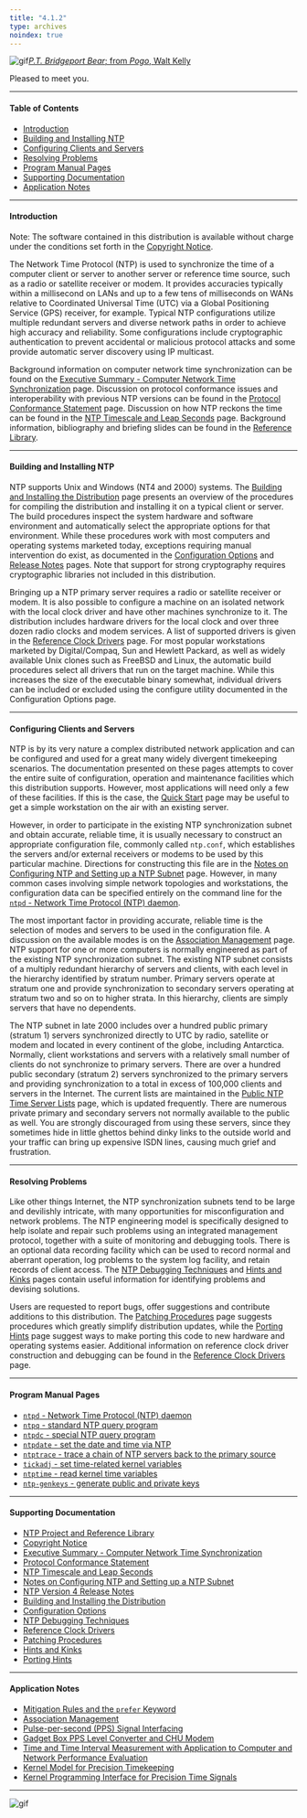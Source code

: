 ```yaml
---
title: "4.1.2"
type: archives
noindex: true
---
```


![gif](/documentation/pic/barnstable.gif)[_P.T. Bridgeport Bear_; from _Pogo_, Walt Kelly](/reflib/pictures/)

Pleased to meet you.  

* * *

#### Table of Contents

*  [Introduction](#introduction)
*  [Building and Installing NTP](#building-and-installing-ntp)
*  [Configuring Clients and Servers](#configuring-clients-and-servers)
*  [Resolving Problems](#resolving-problems)
*  [Program Manual Pages](#program-manual-pages)
*  [Supporting Documentation](#supporting-documentation)
*  [Application Notes](#application-notes)

* * *

#### Introduction

Note: The software contained in this distribution is available without charge under the conditions set forth in the [Copyright Notice](/documentation/4.1.2/copyright/).

The Network Time Protocol (NTP) is used to synchronize the time of a computer client or server to another server or reference time source, such as a radio or satellite receiver or modem. It provides accuracies typically within a millisecond on LANs and up to a few tens of milliseconds on WANs relative to Coordinated Universal Time (UTC) via a Global Positioning Service (GPS) receiver, for example. Typical NTP configurations utilize multiple redundant servers and diverse network paths in order to achieve high accuracy and reliability. Some configurations include cryptographic authentication to prevent accidental or malicious protocol attacks and some provide automatic server discovery using IP multicast.

Background information on computer network time synchronization can be found on the [Executive Summary - Computer Network Time Synchronization](/documentation/4.1.2/exec/) page. Discussion on protocol conformance issues and interoperability with previous NTP versions can be found in the [Protocol Conformance Statement](/documentation/4.1.2/biblio/) page. Discussion on how NTP reckons the time can be found in the [NTP Timescale and Leap Seconds](/documentation/4.1.2/leap/) page. Background information, bibliography and briefing slides can be found in the [Reference Library](/reflib/).

* * *

#### Building and Installing NTP

NTP supports Unix and Windows (NT4 and 2000) systems. The [Building and Installing the Distribution](/documentation/4.1.2/build/) page presents an overview of the procedures for compiling the distribution and installing it on a typical client or server. The build procedures inspect the system hardware and software environment and automatically select the appropriate options for that environment. While these procedures work with most computers and operating systems marketed today, exceptions requiring manual intervention do exist, as documented in the [Configuration Options](/documentation/4.1.2/config/) and [Release Notes](/documentation/4.1.2/release/) pages. Note that support for strong cryptography requires cryptographic libraries not included in this distribution.

Bringing up a NTP primary server requires a radio or satellite receiver or modem. It is also possible to configure a machine on an isolated network with the local clock driver and have other machines synchronize to it. The distribution includes hardware drivers for the local clock and over three dozen radio clocks and modem services. A list of supported drivers is given in the [Reference Clock Drivers](/documentation/4.1.2/refclock/) page. For most popular workstations marketed by Digital/Compaq, Sun and Hewlett Packard, as well as widely available Unix clones such as FreeBSD and Linux, the automatic build procedures select all drivers that run on the target machine. While this increases the size of the executable binary somewhat, individual drivers can be included or excluded using the configure utility documented in the Configuration Options page.

* * *

#### Configuring Clients and Servers

NTP is by its very nature a complex distributed network application and can be configured and used for a great many widely divergent timekeeping scenarios. The documentation presented on these pages attempts to cover the entire suite of configuration, operation and maintenance facilities which this distribution supports. However, most applications will need only a few of these facilities. If this is the case, the [Quick Start](/documentation/4.1.2/quick/) page may be useful to get a simple workstation on the air with an existing server.

However, in order to participate in the existing NTP synchronization subnet and obtain accurate, reliable time, it is usually necessary to construct an appropriate configuration file, commonly called <code>ntp.conf</code>, which establishes the servers and/or external receivers or modems to be used by this particular machine. Directions for constructing this file are in the [Notes on Configuring NTP and Setting up a NTP Subnet](/documentation/4.1.2/notes/) page. However, in many common cases involving simple network topologies and workstations, the configuration data can be specified entirely on the command line for the [<code>ntpd</code> - Network Time Protocol (NTP) daemon](/documentation/4.1.2/ntpd/).

The most important factor in providing accurate, reliable time is the selection of modes and servers to be used in the configuration file. A discussion on the available modes is on the [Association Management](/documentation/4.1.2/assoc/) page. NTP support for one or more computers is normally engineered as part of the existing NTP synchronization subnet. The existing NTP subnet consists of a multiply redundant hierarchy of servers and clients, with each level in the hierarchy identified by stratum number. Primary servers operate at stratum one and provide synchronization to secondary servers operating at stratum two and so on to higher strata. In this hierarchy, clients are simply servers that have no dependents.

The NTP subnet in late 2000 includes over a hundred public primary (stratum 1) servers synchronized directly to UTC by radio, satellite or modem and located in every continent of the globe, including Antarctica. Normally, client workstations and servers with a relatively small number of clients do not synchronize to primary servers. There are over a hundred public secondary (stratum 2) servers synchronized to the primary servers and providing synchronization to a total in excess of 100,000 clients and servers in the Internet. The current lists are maintained in the [Public NTP Time Server Lists](https://support.ntp.org/bin/view/Servers/WebHome) page, which is updated frequently. There are numerous private primary and secondary servers not normally available to the public as well. You are strongly discouraged from using these servers, since they sometimes hide in little ghettos behind dinky links to the outside world and your traffic can bring up expensive ISDN lines, causing much grief and frustration.

* * *

#### Resolving Problems

Like other things Internet, the NTP synchronization subnets tend to be large and devilishly intricate, with many opportunities for misconfiguration and network problems. The NTP engineering model is specifically designed to help isolate and repair such problems using an integrated management protocol, together with a suite of monitoring and debugging tools. There is an optional data recording facility which can be used to record normal and aberrant operation, log problems to the system log facility, and retain records of client access. The [NTP Debugging Techniques](/documentation/4.1.2/debug/) and [Hints and Kinks](/documentation/4.1.2/hints/) pages contain useful information for identifying problems and devising solutions.

Users are requested to report bugs, offer suggestions and contribute additions to this distribution. The [Patching Procedures](/documentation/4.1.2/patches/) page suggests procedures which greatly simplify distribution updates, while the [Porting Hints](/documentation/4.1.2/porting/) page suggest ways to make porting this code to new hardware and operating systems easier. Additional information on reference clock driver construction and debugging can be found in the [Reference Clock Drivers](/documentation/4.1.2/refclock/) page.

* * *

#### Program Manual Pages

*   [<code>ntpd</code> - Network Time Protocol (NTP) daemon](/documentation/4.1.2/ntpd/)
*   [<code>ntpq</code> - standard NTP query program](/documentation/4.1.2/ntpq/)
*   [<code>ntpdc</code> - special NTP query program](/documentation/4.1.2/ntpdc/)
*   [<code>ntpdate</code> - set the date and time via NTP](/documentation/4.1.2/ntpdate/)
*   [<code>ntptrace</code> - trace a chain of NTP servers back to the primary source](/documentation/4.1.2/ntptrace/)
*   [<code>tickadj</code> - set time-related kernel variables](/documentation/4.1.2/tickadj/)
*   [<code>ntptime</code> - read kernel time variables](/documentation/4.1.2/ntptime/)
*   [<code>ntp-genkeys</code> - generate public and private keys](/documentation/4.1.2/genkeys/)

* * *

#### Supporting Documentation

*   [NTP Project and Reference Library](/reflib/ntp/)
*   [Copyright Notice](/documentation/4.1.2/copyright/)
*   [Executive Summary - Computer Network Time Synchronization](/documentation/4.1.2/exec/)
*   [Protocol Conformance Statement](/documentation/4.1.2/biblio/)
*   [NTP Timescale and Leap Seconds](/documentation/4.1.2/leap/)
*   [Notes on Configuring NTP and Setting up a NTP Subnet](/documentation/4.1.2/notes/)
*   [NTP Version 4 Release Notes](/documentation/4.1.2/release/)
*   [Building and Installing the Distribution](/documentation/4.1.2/build/)
*   [Configuration Options](/documentation/4.1.2/config/)
*   [NTP Debugging Techniques](/documentation/4.1.2/debug/)
*   [Reference Clock Drivers](/documentation/4.1.2/refclock/)
*   [Patching Procedures](/documentation/4.1.2/patches/)
*   [Hints and Kinks](/documentation/4.1.2/hints/)
*   [Porting Hints](/documentation/4.1.2/porting/)

* * *

#### Application Notes

*   [Mitigation Rules and the <code>prefer</code> Keyword](/documentation/4.1.2/prefer/)
*   [Association Management](/documentation/4.1.2/assoc/)
*   [Pulse-per-second (PPS) Signal Interfacing](/documentation/4.1.2/pps/)
*   [Gadget Box PPS Level Converter and CHU Modem](/documentation/4.1.2/gadget/)
*   [Time and Time Interval Measurement with Application to Computer and Network Performance Evaluation](/documentation/4.1.2/measure/)
*   [Kernel Model for Precision Timekeeping](/documentation/4.1.2/kern/)
*   [Kernel Programming Interface for Precision Time Signals](/documentation/4.1.2/kernpps/)

* * *

![gif](/documentation/pic/pogo1a.gif)